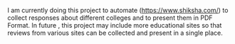 I am currently doing this project to automate (https://www.shiksha.com/) to collect responses about different colleges and to present them in PDF Format.
In future , this project may include more educational sites so that reviews from various sites can be collected and present in a single place.